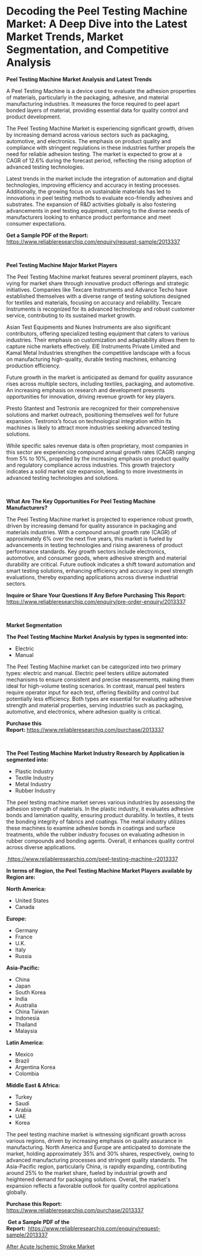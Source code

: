 <p><h1>Decoding the Peel Testing Machine Market: A Deep Dive into the Latest Market Trends, Market Segmentation, and Competitive Analysis</h1></p><p><strong>Peel Testing Machine Market Analysis and Latest Trends</strong></p>
<p><p>A Peel Testing Machine is a device used to evaluate the adhesion properties of materials, particularly in the packaging, adhesive, and material manufacturing industries. It measures the force required to peel apart bonded layers of material, providing essential data for quality control and product development.</p><p>The Peel Testing Machine Market is experiencing significant growth, driven by increasing demand across various sectors such as packaging, automotive, and electronics. The emphasis on product quality and compliance with stringent regulations in these industries further propels the need for reliable adhesion testing. The market is expected to grow at a CAGR of 12.6% during the forecast period, reflecting the rising adoption of advanced testing technologies. </p><p>Latest trends in the market include the integration of automation and digital technologies, improving efficiency and accuracy in testing processes. Additionally, the growing focus on sustainable materials has led to innovations in peel testing methods to evaluate eco-friendly adhesives and substrates. The expansion of R&D activities globally is also fostering advancements in peel testing equipment, catering to the diverse needs of manufacturers looking to enhance product performance and meet consumer expectations.</p></p>
<p><strong>Get a Sample PDF of the Report:&nbsp;</strong> <a href="https://www.reliableresearchiq.com/enquiry/request-sample/2013337?utm_campaign=2583&utm_medium=2&utm_source=Github&utm_content=ia&utm_term=28022025&utm_id=peel-testing-machine">https://www.reliableresearchiq.com/enquiry/request-sample/2013337</a></p>
<p>&nbsp;</p>
<p><strong>Peel Testing Machine Major Market Players</strong></p>
<p><p>The Peel Testing Machine market features several prominent players, each vying for market share through innovative product offerings and strategic initiatives. Companies like Texcare Instruments and Advance Techo have established themselves with a diverse range of testing solutions designed for textiles and materials, focusing on accuracy and reliability. Texcare Instruments is recognized for its advanced technology and robust customer service, contributing to its sustained market growth.</p><p>Asian Test Equipments and Nunes Instruments are also significant contributors, offering specialized testing equipment that caters to various industries. Their emphasis on customization and adaptability allows them to capture niche markets effectively. EIE Instruments Private Limited and Kamal Metal Industries strengthen the competitive landscape with a focus on manufacturing high-quality, durable testing machines, enhancing production efficiency.</p><p>Future growth in the market is anticipated as demand for quality assurance rises across multiple sectors, including textiles, packaging, and automotive. An increasing emphasis on research and development presents opportunities for innovation, driving revenue growth for key players.</p><p>Presto Stantest and Testronix are recognized for their comprehensive solutions and market outreach, positioning themselves well for future expansion. Testronix’s focus on technological integration within its machines is likely to attract more industries seeking advanced testing solutions.</p><p>While specific sales revenue data is often proprietary, most companies in this sector are experiencing compound annual growth rates (CAGR) ranging from 5% to 10%, propelled by the increasing emphasis on product quality and regulatory compliance across industries. This growth trajectory indicates a solid market size expansion, leading to more investments in advanced testing technologies and solutions.</p></p>
<p>&nbsp;</p>
<p><strong>What Are The Key Opportunities For Peel Testing Machine Manufacturers?</strong></p>
<p><p>The Peel Testing Machine market is projected to experience robust growth, driven by increasing demand for quality assurance in packaging and materials industries. With a compound annual growth rate (CAGR) of approximately 6% over the next five years, this market is fueled by advancements in testing technologies and rising awareness of product performance standards. Key growth sectors include electronics, automotive, and consumer goods, where adhesive strength and material durability are critical. Future outlook indicates a shift toward automation and smart testing solutions, enhancing efficiency and accuracy in peel strength evaluations, thereby expanding applications across diverse industrial sectors.</p></p>
<p><strong>Inquire or Share Your Questions If Any Before Purchasing This Report:</strong> <a href="https://www.reliableresearchiq.com/enquiry/pre-order-enquiry/2013337?utm_campaign=2583&utm_medium=2&utm_source=Github&utm_content=ia&utm_term=28022025&utm_id=peel-testing-machine">https://www.reliableresearchiq.com/enquiry/pre-order-enquiry/2013337</a></p>
<p>&nbsp;</p>
<p><strong>Market Segmentation</strong></p>
<p><strong>The Peel Testing Machine Market Analysis by types is segmented into:</strong></p>
<p><ul><li>Electric</li><li>Manual</li></ul></p>
<p><p>The Peel Testing Machine market can be categorized into two primary types: electric and manual. Electric peel testers utilize automated mechanisms to ensure consistent and precise measurements, making them ideal for high-volume testing scenarios. In contrast, manual peel testers require operator input for each test, offering flexibility and control but potentially less efficiency. Both types are essential for evaluating adhesive strength and material properties, serving industries such as packaging, automotive, and electronics, where adhesion quality is critical.</p></p>
<p><strong>Purchase this Report:&nbsp;</strong><a href="https://www.reliableresearchiq.com/purchase/2013337?utm_campaign=2583&utm_medium=2&utm_source=Github&utm_content=ia&utm_term=28022025&utm_id=peel-testing-machine">https://www.reliableresearchiq.com/purchase/2013337</a></p>
<p>&nbsp;</p>
<p><strong>The Peel Testing Machine Market Industry Research by Application is segmented into:</strong></p>
<p><ul><li>Plastic Industry</li><li>Textile Industry</li><li>Metal Industry</li><li>Rubber Industry</li></ul></p>
<p><p>The peel testing machine market serves various industries by assessing the adhesion strength of materials. In the plastic industry, it evaluates adhesive bonds and lamination quality, ensuring product durability. In textiles, it tests the bonding integrity of fabrics and coatings. The metal industry utilizes these machines to examine adhesive bonds in coatings and surface treatments, while the rubber industry focuses on evaluating adhesion in rubber compounds and bonding agents. Overall, it enhances quality control across diverse applications.</p></p>
<p><a href="https://www.reliableresearchiq.com/peel-testing-machine-r2013337?utm_campaign=2583&utm_medium=2&utm_source=Github&utm_content=ia&utm_term=28022025&utm_id=peel-testing-machine">&nbsp;https://www.reliableresearchiq.com/peel-testing-machine-r2013337</a></p>
<p><strong>In terms of Region, the Peel Testing Machine Market Players available by Region are:</strong></p>
<p>
    <p> <strong> North America: </strong>
        <ul>
            <li>United States</li>
            <li>Canada</li>
        </ul>
        </p> 
    <p> <strong> Europe: </strong>
        <ul>
            <li>Germany</li>
            <li>France</li>
            <li>U.K.</li>
            <li>Italy</li>
            <li>Russia</li>
        </ul>
        </p> 
    <p> <strong> Asia-Pacific: </strong>
        <ul>
            <li>China</li>
            <li>Japan</li>
            <li>South Korea</li>
            <li>India</li>
            <li>Australia</li>
            <li>China Taiwan</li>
            <li>Indonesia</li>
            <li>Thailand</li>
            <li>Malaysia</li>
        </ul>
        </p> 
    <p> <strong> Latin America: </strong>
        <ul>
            <li>Mexico</li>
            <li>Brazil</li>
            <li>Argentina Korea</li>
            <li>Colombia</li>
        </ul>
        </p> 
    <p> <strong> Middle East & Africa: </strong>
        <ul>
            <li>Turkey</li>
            <li>Saudi</li>
            <li>Arabia</li>
            <li>UAE</li>
            <li>Korea</li>
        </ul>
    </p>
    </p>
<p><p>The peel testing machine market is witnessing significant growth across various regions, driven by increasing emphasis on quality assurance in manufacturing. North America and Europe are anticipated to dominate the market, holding approximately 35% and 30% shares, respectively, owing to advanced manufacturing processes and stringent quality standards. The Asia-Pacific region, particularly China, is rapidly expanding, contributing around 25% to the market share, fueled by industrial growth and heightened demand for packaging solutions. Overall, the market's expansion reflects a favorable outlook for quality control applications globally.</p></p>
<p><strong>Purchase this Report: </strong><a href="https://www.reliableresearchiq.com/purchase/2013337?utm_campaign=2583&utm_medium=2&utm_source=Github&utm_content=ia&utm_term=28022025&utm_id=peel-testing-machine">https://www.reliableresearchiq.com/purchase/2013337</a></p>
<p>&nbsp;<strong>Get a Sample PDF of the Report:&nbsp;&nbsp;</strong><a href="https://www.reliableresearchiq.com/enquiry/request-sample/2013337?utm_campaign=2583&utm_medium=2&utm_source=Github&utm_content=ia&utm_term=28022025&utm_id=peel-testing-machine">https://www.reliableresearchiq.com/enquiry/request-sample/2013337</a></p>
<p><strong></strong></p>
<p><p><a href="https://github.com/ugurgyuri/Market-Research-Report-List-1/blob/main/after-acute-ischemic-stroke-market.md?utm_campaign=2583&utm_medium=2&utm_source=Github&utm_content=ia&utm_term=28022025&utm_id=peel-testing-machine">After Acute Ischemic Stroke Market</a></p></p>